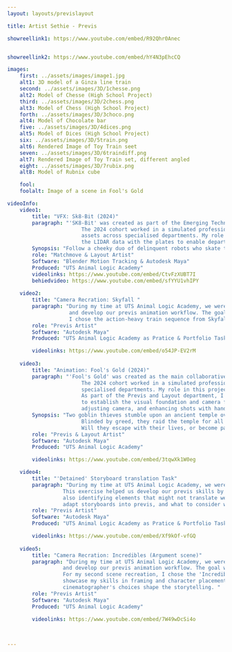 ```yaml
---
layout: layouts/previslayout

title: Artist Sethie - Previs

showreellink1: https://www.youtube.com/embed/R92Qhr0Anec


showreellink2: https://www.youtube.com/embed/hY4N3pEhcCQ

images:
    first: ../assets/images/image1.jpg
    alt1: 3D model of a Ginza line train
    second: ../assets/images/3D/1chesse.png
    alt2: Model of Chesse (High School Project)
    third: ../assets/images/3D/2chess.png
    alt3: Model of Chess (High School Project)
    forth: ../assets/images/3D/3choco.png
    alt4: Model of Chocolate bar 
    five: ../assets/images/3D/4dices.png
    alt5: Model of Dices (High School Project)
    six: ../assets/images/3D/5train.png
    alt6: Rendered Image of Toy Train seet
    seven: ../assets/images/3D/6traindiff.png
    alt7: Rendered Image of Toy Train set, different angled
    eight: ../assets/images/3D/7rubix.png
    alt8: Model of Rubnix cube

    fool: 
    foolalt: Image of a scene in Fool's Gold

videoInfo:
    video1:   
        title: "VFX: Sk8-Bit (2024)"
        paragraph: "'SK8-Bit' was created as part of the Emerging Technologies Studio in the Master of Animation and Visualisation degree at the UTS Animal Logic Academy. 
                        The 2024 cohort worked in a simulated professional studio environment over a 10-week period to create a VFX film integrating live-action plates with 3D
                        assets across specialised departments. My role in this project was as a Layout / Matchmove Artist, where our task was to track the raw footage and align
                        the LIDAR data with the plates to enable departments to integrate their assets into the scene. "
        Synopsis: "Follow a cheeky duo of delinquent robots who skate their way through the UTS campus as they get up to no good."
        role: "Matchmove & Layout Artist"
        Software: "Blender Motion Tracking & Autodesk Maya"
        Produced: "UTS Animal Logic Academy"
        videolinks: https://www.youtube.com/embed/CtvFzXUBT7I
        behiedvideo: https://www.youtube.com/embed/sfYYU1vhIPY 
    
    video2:   
        title: "Camera Recration: Skyfall "
        paragraph: "During my time at UTS Animal Logic Academy, we were tasked with recreating a 15-second sequence from a film to strengthen our critical eye for cinematography
                    and develop our previs animation workflow. The goal was to better understand focal lengths, framing choices, and how each shot contributes to storytelling.
                    I chose the action-heavy train sequence from Skyfall, which features multiple fast-paced camera cuts in a short amout of time. This exercise helped me gain valuable insight into action cinematography and improved my camera work and timing in previs animation."
        role: "Previs Artist"
        Software: "Autodesk Maya"
        Produced: "UTS Animal Logic Academy as Pratice & Portfolio Task"

        videolinks: https://www.youtube.com/embed/o54JP-EV2rM
    
    video3:   
        title: "Animation: Fool's Gold (2024)"
        paragraph: "'Fool's Gold' was created as the main collaborative project in the Master of Animation and Visualisation degree at the UTS Animal Logic Academy.
                        The 2024 cohort worked in a simulated professional studio environment over the course of a year to produce a fantasy genre animated film, developed across 
                        specialised departments. My role in this project was as a Previs & Layout Artist, here I contributed both to the early and final stages of production.
                        As part of the Previs and Layout department, I was involved from the very beginning of production, translating the animatic and storyboards into 3D previs
                        to establish the visual foundation and camera framing of the story. I also contributed at the final stage of production by refining cinematography,
                        adjusting camera, and enhancing shots with handheld and camera shake movements to bring immersion and energy to the film. "
        Synopsis: "Two goblin thieves stumble upon an ancient temple overflowing with treasure.
                        Blinded by greed, they raid the temple for all its gold, only to awaken a monstrous guardian and trigger a chaotic, treacherous chase. 
                        Will they escape with their lives, or become part of the treasure hoard forever?"
        role: "Previs & Layout Artist"
        Software: "Autodesk Maya"
        Produced: "UTS Animal Logic Academy"

        videolinks: https://www.youtube.com/embed/3tqwXk1W0eg

    video4:   
        title: "'Detained' Storyboard translation Task"
        paragraph: "During my time at UTS Animal Logic Academy, we were given a storyboard by Orfenn Schuller and tasked with creating a 3D previsualisation using Autodesk Maya. 
                  This exercise helped us develop our previs skills by learning how to interpret storyboards, determine timing, plan camera shots, and assess overall pacing. While 
                  also identifying elements that might not translate well into a 3D environment. It was a fun and educational task that gave us valuable insight into how to effectively 
                  adapt storyboards into previs, and what to consider when approaching this process. "
        role: "Previs Artist"
        Software: "Autodesk Maya"
        Produced: "UTS Animal Logic Academy as Pratice & Portfolio Task"

        videolinks: https://www.youtube.com/embed/Xf9kOf-vfGQ
    
    video5:   
        title: "Camera Recration: Incredibles (Argument scene)"
        paragraph: "During my time at UTS Animal Logic Academy, we were tasked with recreating about 15-second sequence from a film to strengthen our eye for cinematography 
                  and develop our previs animation workflow. The goal was to better understand focal lengths, framing choices, and how each shot contributes to storytelling. 
                  For my second scene recreation, I chose the 'Incredibles' argument scene, to allow for more of a dialogue-driven moment to include calmer, more deliberate camera work in my portfolio. This allowed me to 
                  showcase my skills in framing and character placement. It also gave me valuable insight into how cinematography functions in a slower-paced scene and how the 
                  cinematographer's choices shape the storytelling. "
        role: "Previs Artist"
        Software: "Autodesk Maya"
        Produced: "UTS Animal Logic Academy"

        videolinks: https://www.youtube.com/embed/7W49wDcSi4o
    

   
---
```



